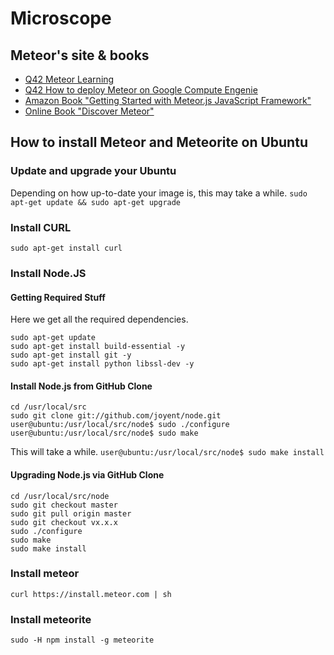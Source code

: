 Microscope
=============

## Meteor's site & books
* [Q42 Meteor Learning](https://github.com/Q42/Meteor-Learning)
* [Q42 How to deploy Meteor on Google Compute Engenie](http://q42.com/blog/post/98968122208/how-to-deploy-meteor-on-google-compute-engine)
* [Amazon Book "Getting Started with Meteor.js JavaScript Framework"](http://www.amazon.com/Getting-Started-Meteor-js-JavaScript-Framework/dp/1782160825)
* [Online Book "Discover Meteor"](http://ru.discovermeteor.com/)


## How to install Meteor and Meteorite on Ubuntu
### Update and upgrade your Ubuntu
Depending on how up-to-date your image is, this may take a while.
`sudo apt-get update && sudo apt-get upgrade`
### Install CURL
`sudo apt-get install curl`
### Install Node.JS
#### Getting Required Stuff
Here we get all the required dependencies.
```
sudo apt-get update
sudo apt-get install build-essential -y
sudo apt-get install git -y
sudo apt-get install python libssl-dev -y
```
#### Install Node.js from GitHub Clone
```
cd /usr/local/src
sudo git clone git://github.com/joyent/node.git
user@ubuntu:/usr/local/src/node$ sudo ./configure
user@ubuntu:/usr/local/src/node$ sudo make
```
This will take a while.
`user@ubuntu:/usr/local/src/node$ sudo make install`
#### Upgrading Node.js via GitHub Clone
```
cd /usr/local/src/node
sudo git checkout master
sudo git pull origin master
sudo git checkout vx.x.x
sudo ./configure
sudo make
sudo make install
```
### Install meteor
`curl https://install.meteor.com | sh`
### Install meteorite
`sudo -H npm install -g meteorite`
